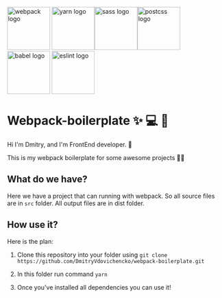  <a href="https://webpack.js.org/"><img src = "https://webpack.js.org/d19378a95ebe6b15d5ddea281138dcf4.svg" width = "100px" height = "100px" alt = "webpack logo" /></a> <a href="https://yarnpkg.com"><img src = "https://yarnpkg.com/assets/og_image.png"  height = "100px" alt = "yarn logo" /></a><a href="https://sass-lang.com"><img src = "https://sass-lang.com/assets/img/logos/logo-b6e1ef6e.svg"  height = "100px" alt = "sass logo" /></a><a href="https://postcss.org"><img src = "https://postcss.org/_/web_modules/Hero/postcss.svg"  height = "100px" alt = "postcss logo" /></a> <a href="https://babeljs.io/"><img src = "https://d33wubrfki0l68.cloudfront.net/7a197cfe44548cc1a3f581152af70a3051e11671/78df8/img/babel.svg"  height = "100px" alt = "babel logo" /></a> <a href="https://eslint.org"><img src = "https://eslint.org/assets/img/logo.svg"  height = "100px" alt = "eslint logo" /></a>       
 
# Webpack-boilerplate :sparkles: :computer: :rocket:

Hi I'm Dmitry, and I'm FrontEnd developer. :wave:

This is my webpack boilerplate for some awesome projects 💁‍♂️

## What do we have?

Here we have a project that can running with webpack. So all source files are in `src` folder. All output files are in dist folder.

## How use it?

Here is the plan:

1. Clone this repository into your folder using `git clone https://github.com/DmitryVdovichencko/webpack-boilerplate.git`

2. In this folder run command `yarn`

3. Once you've installed all dependencies you can use it!




